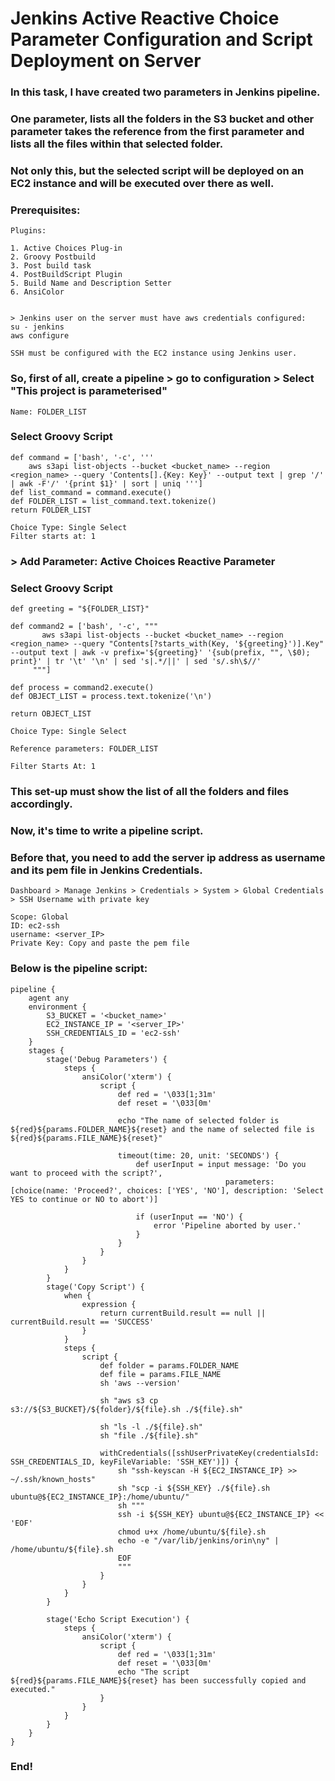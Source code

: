 # Jenkins Active Reactive Choice Parameter Configuration and Script Deployment on Server 

### In this task, I have created two parameters in Jenkins pipeline.
### One parameter, lists all the folders in the S3 bucket and other parameter takes the reference from the first parameter and lists all the files within that selected folder.

### Not only this, but the selected script will be deployed on an EC2 instance and will be executed over there as well.

### Prerequisites:
```
Plugins:

1. Active Choices Plug-in
2. Groovy Postbuild
3. Post build task
4. PostBuildScript Plugin
5. Build Name and Description Setter
6. AnsiColor


> Jenkins user on the server must have aws credentials configured:
su - jenkins
aws configure

SSH must be configured with the EC2 instance using Jenkins user.
```

### So, first of all, create a pipeline > go to configuration > Select "This project is parameterised"

```
Name: FOLDER_LIST
```
### Select Groovy Script

```
def command = ['bash', '-c', '''
    aws s3api list-objects --bucket <bucket_name> --region <region_name> --query 'Contents[].{Key: Key}' --output text | grep '/' | awk -F'/' '{print $1}' | sort | uniq ''']
def list_command = command.execute()
def FOLDER_LIST = list_command.text.tokenize()
return FOLDER_LIST
```
```
Choice Type: Single Select
Filter starts at: 1
```

### > Add Parameter: Active Choices Reactive Parameter
### Select Groovy Script

```
def greeting = "${FOLDER_LIST}"

def command2 = ['bash', '-c', """
       aws s3api list-objects --bucket <bucket_name> --region <region_name> --query "Contents[?starts_with(Key, '${greeting}')].Key" --output text | awk -v prefix='${greeting}' '{sub(prefix, "", \$0); print}' | tr '\t' '\n' | sed 's|.*/||' | sed 's/.sh\$//'
     """]

def process = command2.execute()
def OBJECT_LIST = process.text.tokenize('\n')

return OBJECT_LIST
```

```
Choice Type: Single Select

Reference parameters: FOLDER_LIST

Filter Starts At: 1
```

### This set-up must show the list of all the folders and files accordingly.


### Now, it's time to write a pipeline script.
### Before that, you need to add the server ip address as username and its pem file in Jenkins Credentials.

```
Dashboard > Manage Jenkins > Credentials > System > Global Credentials > SSH Username with private key

Scope: Global
ID: ec2-ssh
username: <server_IP>
Private Key: Copy and paste the pem file
```

### Below is the pipeline script:
```
pipeline {
    agent any
    environment {
        S3_BUCKET = '<bucket_name>'
        EC2_INSTANCE_IP = '<server_IP>'
        SSH_CREDENTIALS_ID = 'ec2-ssh'
    }
    stages {
        stage('Debug Parameters') {
            steps {
                ansiColor('xterm') {
                    script {
                        def red = '\033[1;31m'
                        def reset = '\033[0m'

                        echo "The name of selected folder is ${red}${params.FOLDER_NAME}${reset} and the name of selected file is ${red}${params.FILE_NAME}${reset}"

                        timeout(time: 20, unit: 'SECONDS') {
                            def userInput = input message: 'Do you want to proceed with the script?', 
                                                parameters: [choice(name: 'Proceed?', choices: ['YES', 'NO'], description: 'Select YES to continue or NO to abort')]

                            if (userInput == 'NO') {
                                error 'Pipeline aborted by user.'
                            }
                        }
                    }
                }
            }
        }
        stage('Copy Script') {
            when {
                expression {
                    return currentBuild.result == null || currentBuild.result == 'SUCCESS'
                }
            }
            steps {
                script {
                    def folder = params.FOLDER_NAME
                    def file = params.FILE_NAME
                    sh 'aws --version'

                    sh "aws s3 cp s3://${S3_BUCKET}/${folder}/${file}.sh ./${file}.sh"

                    sh "ls -l ./${file}.sh"
                    sh "file ./${file}.sh"

                    withCredentials([sshUserPrivateKey(credentialsId: SSH_CREDENTIALS_ID, keyFileVariable: 'SSH_KEY')]) {
                        sh "ssh-keyscan -H ${EC2_INSTANCE_IP} >> ~/.ssh/known_hosts"
                        sh "scp -i ${SSH_KEY} ./${file}.sh ubuntu@${EC2_INSTANCE_IP}:/home/ubuntu/"
                        sh """
                        ssh -i ${SSH_KEY} ubuntu@${EC2_INSTANCE_IP} << 'EOF'
                        chmod u+x /home/ubuntu/${file}.sh
                        echo -e "/var/lib/jenkins/orin\ny" | /home/ubuntu/${file}.sh
                        EOF
                        """
                    }
                }
            }
        }

        stage('Echo Script Execution') {
            steps {
                ansiColor('xterm') {
                    script {
                        def red = '\033[1;31m'
                        def reset = '\033[0m'
                        echo "The script ${red}${params.FILE_NAME}${reset} has been successfully copied and executed."
                    }
                }
            }
        }
    }
}
```

### End!
